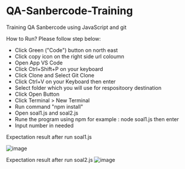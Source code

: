 # QA-Sanbercode-Training
Training QA Sanbercode using JavaScript and git

How to Run?
Please follow step below:
* Click Green ("Code") button on north east
* Click copy icon on the right side url coloumn
* Open App VS Code
* Click Ctrl+Shift+P on your keyboard
* Click Clone and Select Git Clone
* Click Ctrl+V on your Keyboard then enter
* Select folder which you will use for respositoory destination
* Click Open Button
* Click Terminal > New Terminal
* Run command "npm install"
* Open soal1.js and soal2.js
* Rune the program using npm for example : node soal1.js then enter
* Input number in needed

Expectation result after run soal1.js

![image](https://user-images.githubusercontent.com/124502981/217864004-2de21251-ff54-474b-8eb7-3b06a0e00324.png)

Expectation result after run soal2.js
![image](https://user-images.githubusercontent.com/124502981/217864294-c388ccef-9be5-4d44-ba39-f8cbbda62728.png)
